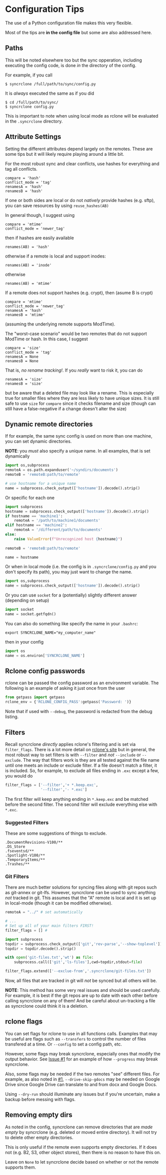 # Configuration Tips

The use of a Python configuration file makes this very flexible.

Most of the tips are **in the config file** but some are also addressed here.

## Paths

This will be noted elsewhere too but the sync opperation, including executing the config code, is done *in* the directory of the config.

For example, if you call

    $ syncrclone /full/path/to/sync/config.py

It is *always* executed the same as if you did

    $ cd /full/path/to/sync/
    $ syncrclone config.py
    
This is important to note when using local mode as rclone will be evaluated in the `.syncrclone` directory.


## Attribute Settings

Setting the different attributes depend largely on the remotes. These are some tips but it will likely require playing around a little bit.

For the most robust sync and clear conflicts, use hashes for everything and tag all conflicts.

    compare = 'hash'
    conflict_mode = 'tag'
    renamesA = 'hash'
    renamesB = 'hash'
    
If one or both sides are local or do not *natively* provide hashes (e.g. sftp), you can save resources by using `reuse_hashes(AB)`

In general though, I suggest using 

    compare = 'mtime'
    conflict_mode = 'newer_tag'
    
then if hashes are easily available
    
    renames(AB) = 'hash'

otherwise if a remote is local and support inodes:

    renames(AB) = 'inode'

otherwise

    renames(AB) = 'mtime'

If a remote does not support hashes (e.g. crypt), then (asume B is crypt)

    compare = 'mtime'
    conflict_mode = 'newer_tag'
    renamesA = 'hash'
    renamesB = 'mtime'

(assuming the underlying remote supports ModTime).

The "worst-case scenario" would be two remotes that do not support ModTime or hash. In this case, I suggest

    compare = 'size'
    conflict_mode = 'tag'
    renamesA = None
    renamesB = None

That is, *no rename tracking!*. If you *really* want to risk it, you can do

    renamesA = 'size'
    renamesB = 'size'

but be aware that a deleted file may look like a rename. This is especially true for smaller files where they are less likely to have unique sizes. It is still safe to use `size` for `compare` since it checks filename and size (though can still have a false-negative if a change doesn't alter the size)

## Dynamic remote directories

If for example, the same sync config is used on more than one machine, you can set dynamic directories. 

**NOTE**: you *must* also specify a unique name. In all examples, that is set dynamically

```python
import os,subprocess
remoteA = os.path.expanduser('~/syndirs/documents')
remoteB = 'remoteB:path/to/remote'

# use hostname for a unique name
name = subprocess.check_output(['hostname']).decode().strip()
```

Or specific for each one

```python
import subprocess
hostname = subprocess.check_output(['hostname']).decode().strip()
if hostname == 'machine1':
    remoteA = '/path/to/machine1/documents'
elif hostname == 'machine2':
    remoteA = '/different/path/to/documents'
else:
    raise ValueError(f"Unrecognized host {hostname}")
    
remoteB = 'remoteB:path/to/remote'

name = hostname
```

Or when in local mode (i.e. the config is in `.syncrclone/config.py` and you don't specify its path), you may just want to change the name.

```python
import os,subprocess
name = subprocess.check_output(['hostname']).decode().strip()
```

Or you can use `socket` for a (potentially) slightly different answer (depending on setup)

```python
import socket
name = socket.getfqdn()
```

You can also do something like specify the name in your `.bashrc`:

    export SYNCRCLONE_NAME="my_computer_name"

then in your config

```python
import os
name = os.environ['SYNCRCLONE_NAME']
```

## Rclone config passwords

rclone can be passed the config password as an environment variable. The following is an example of asking it just once from the user

```python
from getpass import getpass
rclone_env = {'RCLONE_CONFIG_PASS':getpass('Password: ')}
```

Note that if used with `--debug`, the password is redacted from the debug listing.

## Filters

Recall syncrclone *directly* applies rclone's filtering and is set via `filter_flags`. There is a lot more detail on [rclone's site](https://rclone.org/filtering/) but in general, the most robust way to set filters is with `--filter` and *not* `--include` or `--exclude`. The way that filters work is they are all tested against the file name until one meets an include or exclude filter. If a file doesn't match a filter, it is included. So, for example, to exclude all files ending in `.exc` except a few, you would do

```python
filter_flags = ['--filter','+ *.keep.exc',
                '--filter','- *.exc']
```
The first filter will keep anything ending in `*.keep.exc` and be matched before the second filter. The second filter will exclude everything else with `*.exc`.

### Suggested Filters

These are some suggestions of things to exclude.     

    .DocumentRevisions-V100/**
    .DS_Store
    .fseventsd/**
    .Spotlight-V100/**
    .TemporaryItems/**
    .Trashes/**


### Git Filters

There are much better solutions for syncing files along with git repos such as git-annex or git-lfs. However, syncrclone can be used to sync anything *not* tracked in git. This assumes that the "A" remote is local and it is set up in local-mode (though it can be modified otherwise).

```python
remoteA = "../" # set automatically

# ...
# Set up all of your main filters FIRST!
filter_flags = [] #

import subprocess
topdir = subprocess.check_output(['git','rev-parse','--show-toplevel'])
topdir = topdir.decode().strip()

with open('git-files.txt','wt') as file:
    subprocess.call(['git','ls-files'],cwd=topdir,stdout=file)

filter_flags.extend(['--exclue-from','.syncrclone/git-files.txt'])
```

Now, all files that are tracked in git will *not* be synced but all others will be. 

**NOTE**: This method has some very real issues and should be used carefully. For example, it is best if the git repos are up to date with each other before calling syncrclone on any of them! And be careful about un-tracking a file as syncrclone could think it is a deletion.

## rclone flags

You can set flags for rclone to use in all functions calls. Examples that may be useful are flags such as `--transfers` to control the number of files transfered at a time. Or `--config` to set a config path, etc.

However, some flags may break syncrclone, especially ones that modify the output behavior. See [Issue #1][1] for an example of how `--progress` may break syncrclone.

Also, some flags may be needed if the two remotes "see" different files. For example, as also noted in [#1][1], `--drive-skip-gdocs` may be needed on Google Drive since Google Drive can translate to and from docx and Google Docs.

Using `--dry-run` should illuminate any issues but if you're uncertain, make a backup before messing with flags.

[1]:https://github.com/Jwink3101/syncrclone/issues/1


## Removing empty dirs

As noted in the config, syncrclone can remove directories that are *made empty* by syncrclone (e.g. deleted or moved entire directory). It will not try to delete other empty directories.

This is only useful if the remote even supports empty directories. If it does not (e.g. B2, S3, other object stores), then there is no reason to have this on.

Leave on `None` to let syncrclone decide based on whether or not the remote supports them.






